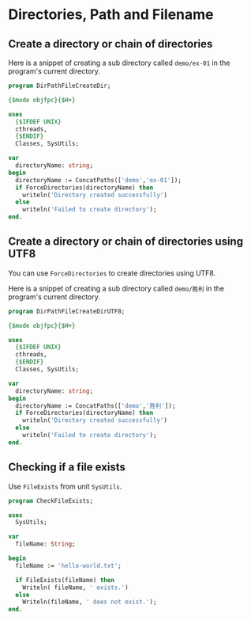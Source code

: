 # Directories, Path and Filename

## Create a directory or chain of directories

Here is a snippet of creating a sub directory called `demo/ex-01` in the program's current directory.

```pascal linenums="1"
program DirPathFileCreateDir;

{$mode objfpc}{$H+}

uses
  {$IFDEF UNIX}
  cthreads,
  {$ENDIF}
  Classes, SysUtils;

var
  directoryName: string;
begin
  directoryName := ConcatPaths(['demo','ex-01']);
  if ForceDirectories(directoryName) then
    writeln('Directory created successfully')
  else
    writeln('Failed to create directory');
end.
```

## Create a directory or chain of directories using UTF8

You can use `ForceDirectories` to create directories using UTF8.

Here is a snippet of creating a sub directory called `demo/胜利` in the program's current directory.

```pascal linenums="1"
program DirPathFileCreateDirUTF8;

{$mode objfpc}{$H+}

uses
  {$IFDEF UNIX}
  cthreads,
  {$ENDIF}
  Classes, SysUtils;

var
  directoryName: string;
begin
  directoryName := ConcatPaths(['demo','胜利']);
  if ForceDirectories(directoryName) then
    writeln('Directory created successfully')
  else
    writeln('Failed to create directory');
end.
```

## Checking if a file exists

Use `FileExists` from unit `SysUtils`.

```pascal linenums="1" hl_lines="4 12"
program CheckFileExists;

uses
  SysUtils;

var
  fileName: String;

begin
  fileName := 'hello-world.txt';

  if FileExists(fileName) then
    Writeln( fileName, ' exists.')
  else
    Writeln(fileName, ' does not exist.');
end.
```